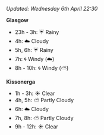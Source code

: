 *Updated: Wednesday 6th April 22:30*

**Glasgow**

* 23h - 3h: :umbrella: Rainy
* 4h: :cloud: Cloudy
* 5h, 6h: :umbrella: Rainy
* 7h: :cyclone: Windy (:cloud:)
* 8h - 10h: :cyclone: Windy (:partly_sunny:)

**Kissonerga**

* 1h - 3h: :sunny: Clear
* 4h, 5h: :partly_sunny: Partly Cloudy
* 6h: :cloud: Cloudy
* 7h, 8h: :partly_sunny: Partly Cloudy
* 9h - 12h: :sunny: Clear
